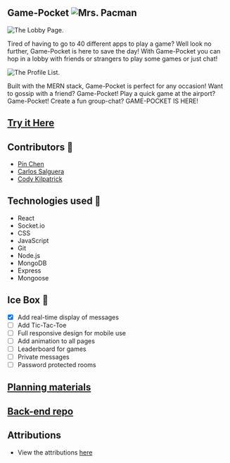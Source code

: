## Game-Pocket ![Mrs. Pacman](https://i.imgur.com/YGNuDWz.gif)
![The Lobby Page.](https://i.imgur.com/QgAmQoY.png) 


  Tired of having to go to 40 different apps to play a game? Well look no further, Game-Pocket is here to save the day! With Game-Pocket you can hop in a lobby with friends or strangers to play some games or just chat!

![The Profile List.](https://i.imgur.com/Xs9IAJK.png)

  Built with the MERN stack, Game-Pocket is perfect for any occasion! Want to gossip with a friend? Game-Pocket! Play a quick game at the airport? Game-Pocket! Create a fun group-chat? GAME-POCKET IS HERE!


## [Try it Here](https://game-pocket.netlify.app/) 

## Contributors :busts_in_silhouette:
- [Pin Chen](https://github.com/WarmSkin) 
- [Carlos Salguera](https://github.com/csalguera) 
- [Cody Kilpatrick](https://github.com/Codykilpatrick) 

## Technologies used 💾

- React
- Socket.io
- CSS
- JavaScript
- Git
- Node.js
- MongoDB
- Express
- Mongoose

## Ice Box 🧊

- [x] Add real-time display of messages
- [ ] Add Tic-Tac-Toe
- [ ] Full responsive design for mobile use
- [ ] Add animation to all pages
- [ ] Leaderboard for games
- [ ] Private messages
- [ ] Password protected rooms

## [Planning materials](https://trello.com/b/URkUaoiq/sinkingship)
## [Back-end repo](https://github.com/WarmSkin/Game-Pocket-Back-End)

## Attributions

- View the attributions [here](https://github.com/csalguera/Game-Pocket-Front-End/blob/main/attributions.md)
